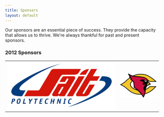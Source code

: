 ```yaml
---
title: Sponsors
layout: default
---
```


Our sponsors are an essential piece of success. They provide the capacity that allows us to thrive. We're always thankful for past and present sponsors.

### 2012 Sponsors
<table style="width:100%;">
    <tr>
        <td>
            <a href="http://www.sait.ca/"><img src="/img/sait.png" alt="SAIT Polytechnic School" style="max-width:100%;"></a>
        </td>
        <td>
            <a href="http://www.cssd.ab.ca/bishopcarroll/"><img src="/img/bishop-carroll.png" alt="Bishop Carroll High School" style="max-width:100%;"></a>
        </td>
    </tr>
</table>
